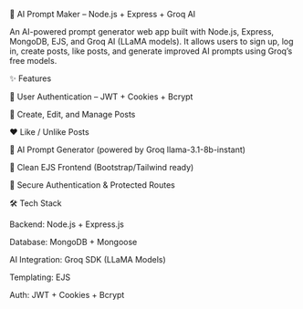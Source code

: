 📌 AI Prompt Maker – Node.js + Express + Groq AI

An AI-powered prompt generator web app built with Node.js, Express, MongoDB, EJS, and Groq AI (LLaMA models).
It allows users to sign up, log in, create posts, like posts, and generate improved AI prompts using Groq’s free models.

✨ Features

👤 User Authentication – JWT + Cookies + Bcrypt

📝 Create, Edit, and Manage Posts

❤️ Like / Unlike Posts

🤖 AI Prompt Generator (powered by Groq llama-3.1-8b-instant)

🎨 Clean EJS Frontend (Bootstrap/Tailwind ready)

🔐 Secure Authentication & Protected Routes

🛠️ Tech Stack

Backend: Node.js + Express.js

Database: MongoDB + Mongoose

AI Integration: Groq SDK (LLaMA Models)

Templating: EJS

Auth: JWT + Cookies + Bcrypt
